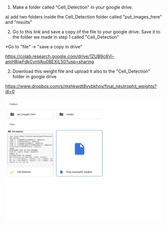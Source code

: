 1. Make a folder called "Cell_Detection" in your google drive. 

  a) add two folders inside the Cell_Detection folder called "put_images_here" and "results"
  
2. Go to this link and save a copy of the file to your google drive. Save it to the folder 
we made in step 1 called "Cell_Detection" 

  *Go to "file" -> "save a copy in drive"
  
https://colab.research.google.com/drive/1ZUB9c6Vj-amH8jwFdkCvnVAu0BEXjL50?usp=sharing

2. Download this weight file and upload it also to the "Cell_Detection" folder in google drive 

https://www.dropbox.com/s/mxhkwdt8vvbkhoy/final_neutrophil_weights?dl=0
  
![alt text](https://github.com/sthapa320/darknet/blob/master/data/setup.png)
